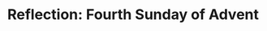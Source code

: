 ---
title: "Reflection: Fourth Sunday of Advent"
layout: reader
description: "Homilist: Rev. Fr. Daniel Tettedji, Parochial Vicar, Our Lady of Hope Parish, Philadelphia, USA."
feature_image: posts/reflection-4th-sunday-of-advent-year-b.jpg

category: reflection
published: true
---
